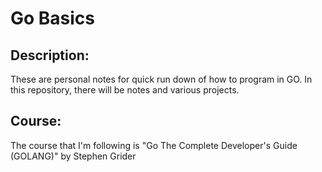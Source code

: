 # Go Basics

## Description:

  These are personal notes for quick run down of how to program in GO. In this repository, there will be notes and various projects.

## Course:
  The course that I'm following is "Go The Complete Developer's Guide (GOLANG)" by Stephen Grider